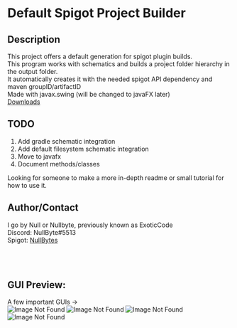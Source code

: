 Default Spigot Project Builder
==========

Description
------------
This project offers a default generation for spigot plugin builds.
<br>
This program works with schematics and builds a project folder hierarchy in the output folder.
<br>
It automatically creates it with the needed spigot API dependency and maven groupID/artifactID
<br>
Made with javax.swing (will be changed to javaFX later)
<br>
<a href="https://github.com/Corey-Null/SpigotProjectBuilder/tree/master/downloads">Downloads</a>

TODO
------

<ol>
<li>Add gradle schematic integration</li>
<li>Add default filesystem schematic integration</li>
<li>Move to javafx</li>
<li>Document methods/classes</li>
</ol>

Looking for someone to make a more in-depth readme or small tutorial for how to use it.

Author/Contact
-----------------

I go by Null or Nullbyte, previously known as ExoticCode
<br>
Discord: NullByte#5513
<br>
Spigot: <a href="https://www.spigotmc.org/members/nullbytes.142730/">NullBytes</a>
<br>
<br>
<br>
<br>

GUI Preview:
---------------
A few important GUIs ->
<br>
![Image Not Found](https://i.imgur.com/AnBp53k.png)
![Image Not Found](https://i.imgur.com/Vwi8L5Y.png)
![Image Not Found](https://i.imgur.com/SMlZB56.png)
![Image Not Found](https://i.imgur.com/Htc5k3i.png)